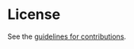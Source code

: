 # License

See the
[guidelines for contributions](https://github.com/cbor-wg/array-tags/blob/master/CONTRIBUTING.md).
